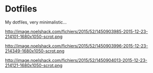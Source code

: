 # Dotfiles

My dotfiles, very minimalistic...

http://image.noelshack.com/fichiers/2015/52/1450903985-2015-12-23-214101-1680x1050-scrot.png

http://image.noelshack.com/fichiers/2015/52/1450903996-2015-12-23-214349-1680x1050-scrot.png

http://image.noelshack.com/fichiers/2015/52/1450904013-2015-12-23-214121-1680x1050-scrot.png
